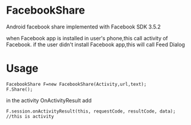 FacebookShare
=============

Android facebook share implemented with Facebook SDK 3.5.2

when Facebook app is installed in user's phone,this call activity of Facebook.
if the user didn't install Facebook app,this will call Feed Dialog

Usage
=====

    FacebookShare F=new FacebookShare(Activity,url,text);
    F.Share();

in the activity OnActivityResult add

    F.session.onActivityResult(this, requestCode, resultCode, data);
    //this is activity
